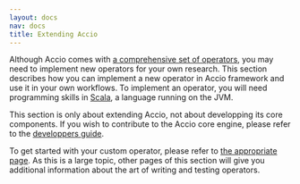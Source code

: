 ```yaml
---
layout: docs
nav: docs
title: Extending Accio
---
```


Although Accio comes with [a comprehensive set of operators](../operators/index.html), you may need to implement new operators for your own research.
This section describes how you can implement a new operator in Accio framework and use it in your own workflows.
To implement an operator, you will need programming skills in [Scala](http://www.scala-lang.org), a language running on the JVM.

This section is only about extending Accio, not about developping its core components.
If you wish to contribute to the Accio core engine, please refer to the [developpers guide](../developpers/index.html).

To get started with your custom operator, please refer to [the appropriate page](custom-operator.html).
As this is a large topic, other pages of this section will give you additional information about the art of writing and testing operators.
